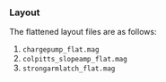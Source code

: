 ### Layout

The flattened layout files are as follows:

1. `chargepump_flat.mag`
2. `colpitts_slopeamp_flat.mag`
3. `strongarmlatch_flat.mag`
